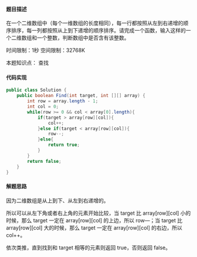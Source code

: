 #### 题目描述

在一个二维数组中（每个一维数组的长度相同），每一行都按照从左到右递增的顺序排序，每一列都按照从上到下递增的顺序排序。请完成一个函数，输入这样的一个二维数组和一个整数，判断数组中是否含有该整数。

时间限制：1秒 空间限制：32768K 

本题知识点： 查找

#### 代码实现

```java
public class Solution {
    public boolean Find(int target, int [][] array) {
        int row = array.length - 1;
        int col = 0;
        while(row >= 0 && col < array[0].length){
            if(target > array[row][col]){
                col++;
            }else if(target < array[row][col]){
                row--;
            }else{
                return true;
            }
        }
        return false;
    }
}
```

#### 解题思路

因为二维数组是从上到下、从左到右递增的。

所以可以从左下角或者右上角的元素开始比较，当 target 比 array\[row][col] 小的时候，那么 target 一定在 array\[row][col] 的上边，所以 row—；当 target 比 array\[row][col] 大的时候，那么 target 一定在 array\[row][col] 的右边，所以 col++。

依次类推，直到找到和 target 相等的元素则返回 true，否则返回 false。